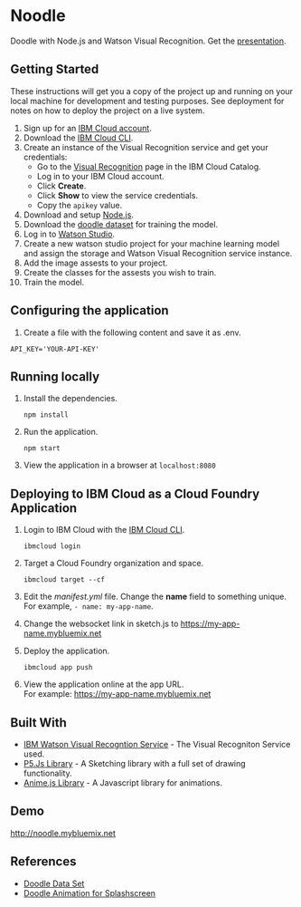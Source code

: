 
# Noodle

Doodle with Node.js and Watson Visual Recognition.
Get the [presentation](https://ibm.box.com/s/w7inozi37sm7zylvh161b00ni8zckm1g).

## Getting Started

These instructions will get you a copy of the project up and running on your local machine for development and testing purposes. See deployment for notes on how to deploy the project on a live system.

1. Sign up for an [IBM Cloud account](http://ibm.biz/DoodleWorkshop).
1. Download the [IBM Cloud CLI](https://console.bluemix.net/docs/cli/index.html#overview).
1. Create an instance of the Visual Recognition service and get your credentials:
    - Go to the [Visual Recognition](https://console.bluemix.net/catalog/services/visual-recognition) page in the IBM Cloud Catalog.
    - Log in to your IBM Cloud account.
    - Click **Create**.
    - Click **Show** to view the service credentials.
    - Copy the `apikey` value.
1. Download and setup [Node.js](https://nodejs.org/en/download/).
1. Download the [doodle dataset](https://ibm.box.com/s/w7inozi37sm7zylvh161b00ni8zckm1g) for training the model.
1. Log in to [Watson Studio](https://dataplatform.ibm.com).
1. Create a new watson studio project for your machine learning model and assign the storage and Watson Visual Recognition service instance. 
1. Add the image assests to your project.
1. Create the classes for the assests you wish to train. 
1. Train the model. 

## Configuring the application


1. Create a file with the following content and save it as .env.

```
API_KEY='YOUR-API-KEY'
```

## Running locally

1. Install the dependencies.

    ```
    npm install
    ```

1. Run the application.

    ```
    npm start
    ```

1. View the application in a browser at `localhost:8080`

## Deploying to IBM Cloud as a Cloud Foundry Application

1. Login to IBM Cloud with the [IBM Cloud CLI](https://console.bluemix.net/docs/cli/index.html#overview).

    ```
    ibmcloud login
    ```

1. Target a Cloud Foundry organization and space.

    ```
    ibmcloud target --cf
    ```

1. Edit the *manifest.yml* file. Change the **name** field to something unique.  
  For example, `- name: my-app-name`.
  
1. Change the websocket link in sketch.js to https://my-app-name.mybluemix.net
  
1. Deploy the application.

    ```
    ibmcloud app push
    ```

1. View the application online at the app URL.  
For example: https://my-app-name.mybluemix.net

## Built With

* [IBM Watson Visual Recogntion Service](https://console.bluemix.net/catalog/services/visual-recognition) - The Visual Recogniton Service used. 
* [P5.Js Library](https://p5js.org) - A Sketching library with a full set of drawing functionality. 
* [Anime.js Library](http://animejs.com) - A Javascript library for animations. 

## Demo

http://noodle.mybluemix.net

## References

* [Doodle Data Set](http://sketchy.eye.gatech.edu)
* [Doodle Animation for Splashscreen](https://codepen.io/ainalem/pen/dKjgBx)
